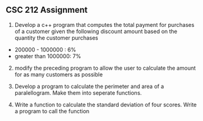 ## CSC 212 Assignment

1. Develop a c++ program that computes the total payment for purchases of a customer given the following discount amount based on the quantity the customer purchases

- 200000 - 1000000 : 6%
- greater than 1000000: 7%

2. modify the preceding program to allow the user to calculate the amount for as many customers as possible

3. Develop a program to calculate the perimeter and area of a paralellogram. Make them into seperate functions.

4. Write a function to calculate the standard deviation of four scores. Write a program to call the function
